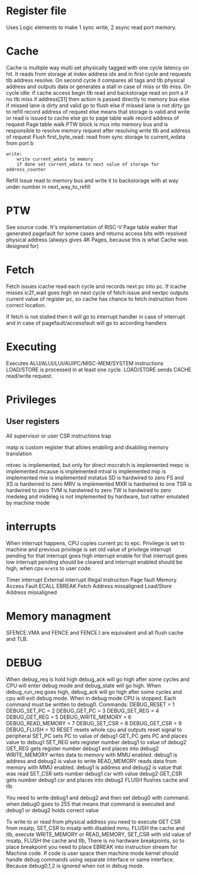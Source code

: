 # Register file
Uses Logic elements to make 1 sync write, 2 async read port memory.

# Cache
Cache is multiple way multi set physically tagged with one cycle latency on hit.
It reads from storage at index address idx and in first cycle and requests tlb address resolve.
On second cycle it compares all tags and tlb physical address and outputs data or generates a stall in case of miss or tlb miss.
On cycle idle:
	if cache access
		begin tlb read and backstorage read on port a
	if no tlb miss
		if address[31]
			then action is passed directly to memory bus
		else
			if missed lane is dirty and valid
				go to flush
			else if missed lane is not dirty
				go to refill
				record address of request
			else
				means that storage is valid and write or read is issued to cache
	else
		go to page table walk
		record address of request
Page table walk
	PTW block is mux into memory bus and is responsible to resolve memory request
	after resolving write tlb and address of request
Flush
	first_byte_read:
		read from sync storage to current_wdata from port b
		
	write:
		write current_wdata to memory
		if done set current_wdata to next value of storage for address_counter
Refill
	Issue read to memory bus and write it to backstorage with at way under number in next_way_to_refill


# PTW
See source code. It's implementation of RISC-V Page table walker that generated pagefault for some cases and returns access bits with resolved physical address (always gives 4K Pages, because this is what Cache was designed for)

# Fetch
Fetch issues icache read each cycle and records next pc into pc.
If icache misses ic2f_wait goes high on next cycle of fetch issue and nextpc outputs current value of register pc, so cache has chance to fetch instruction from correct location.

If fetch is not stalled then it will go to interrupt handler in case of interrupt and in case of pagefault/accessfault will go to according handlers


# Executing
Executes ALU/ALUI/LUI/AUIPC/MISC-MEM/SYSTEM instructions
LOAD/STORE is processed in at least one cycle.
LOAD/STORE sends CACHE read/write request.

# Privileges

## User registers
All supervisor or user CSR instructions trap

matp is custom register that allows enabling and disabling memory translation

mtvec is implemented, but only for direct
mscratch is implemented
mepc is implemented
mcause is implemented
mtval is implemented
mip is implemented
mie is implemented
mstatus
	SD is hardwired to zero
	FS and XS  is hardwired to zero
	MRV is implemented
	MXR is hardwired to one
	TSR is hardwired to zero
	TVM is hardwired to zero
	TW is hardwired to zero
medeleg and mideleg is not implemented by hardware, but rather emulated by machine mode


# interrupts
When interrupt happens, CPU copies current pc to epc.
Privilege is set to machine and previous privilege is set old value of privilege
interrupt pending for that interrupt goes high
interrupt enable for that interrupt goes low
interrupt pending should be cleared and interrupt enabled should be high, when cpu `mret`s to user code.


Timer interrupt
External interrupt
Illegal instruction
Page fault
Memory Access Fault
ECALL
EBREAK
Fetch Address missaligned
Load/Store Address missaligned


# Memory managment
SFENCE.VMA and FENCE and FENCE.I are equivalent and all flush cache and TLB.

# DEBUG
When debug_req is hold high debug_ack will go high after some cycles
and CPU will enter debug mode and debug_state will go high.
When debug_run_req goes high, debug_ack will go high after some cycles and cpu will exit debug mode.
When in debug mode CPU is stopped.
Each command must be written to debug0.
Commands:
	DEBUG_RESET = 1
	DEBUG_SET_PC = 2
	DEBUG_GET_PC = 3
	DEBUG_SET_REG = 4
	DEBUG_GET_REG = 5
	DEBUG_WRITE_MEMORY = 6
	DEBUG_READ_MEMORY = 7
	DEBUG_SET_CSR = 8
	DEBUG_GET_CSR = 9
	DEBUG_FLUSH = 10
RESET resets whole cpu and outputs reset signal to peripheral
SET_PC sets PC to value of debug1
GET_PC gets PC and places value to debug1
SET_REG sets register number debug1 to value of debug2
GET_REG gets register number debug1 and places into debug2
WRITE_MEMORY writes data to memory with MMU enabled. debug1 is address and debug2 is value to write
READ_MEMORY reads data from memory with MMU enabled. debug1 is address and debug2 is value that was read
SET_CSR sets number debug1 csr with value debug2
GET_CSR gets number debug1 csr and places into debug2
FLUSH flushes cache and tlb

You need to write debug1 and debug2 and then set debug0 with command.
	when debug0 goes to 255 that means that command is executed and debug1 or debug2 holds correct value

To write to or read from physical address you need to execute
	GET CSR from msatp,
	SET_CSR to msatp with disabled mmu,
	FLUSH the cache and tlb,
	execute WRITE_MEMORY or READ_MEMORY,
	SET_CSR with old value of msatp,
	FLUSH the cache and tlb,
There is no hardware breakpoints, so to place breakpoint you need to place EBREAK into instruction stream for Machine code.
If code is user space then machine mode kernel should handle debug commands using separate interface or same interface. Because debug0,1,2 is ignored when not in debug mode.

	

